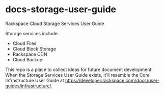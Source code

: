 # docs-storage-user-guide
Rackspace Cloud Storage Services User Guide

Storage services include:

* Cloud Files
* Cloud Block Storage
* Rackspace CDN
* Cloud Backup

This repo is a place to collect ideas for future document development. 
When the Storage Services User Guide exists, it'll resemble the Core Infrastructure User Guide at https://developer.rackspace.com/docs/user-guides/infrastructure/. 

